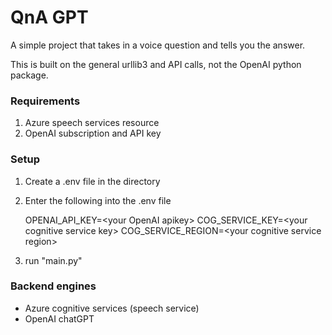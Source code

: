 # QnA GPT

A simple project that takes in a voice question and tells you the answer.

This is built on the general urllib3 and API calls, not the OpenAI python package. 

### Requirements

1. Azure speech services resource
2. OpenAI subscription and API key

### Setup

1. Create a .env file in the directory

2. Enter the following into the .env file

   OPENAI_API_KEY=\<your OpenAI apikey>
   COG_SERVICE_KEY=\<your cognitive service key>
   COG_SERVICE_REGION=\<your cognitive service region>

3. run "main.py"

### Backend engines
- Azure cognitive services (speech service)
- OpenAI chatGPT